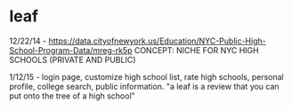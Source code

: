 # leaf


12/22/14 - https://data.cityofnewyork.us/Education/NYC-Public-High-School-Program-Data/mreg-rk5p
CONCEPT: NICHE FOR NYC HIGH SCHOOLS (PRIVATE AND PUBLIC)

1/12/15 - login page, customize high school list, rate high schools, personal profile, college search, public information.
"a leaf is a review that you can put onto the tree of a high school"
